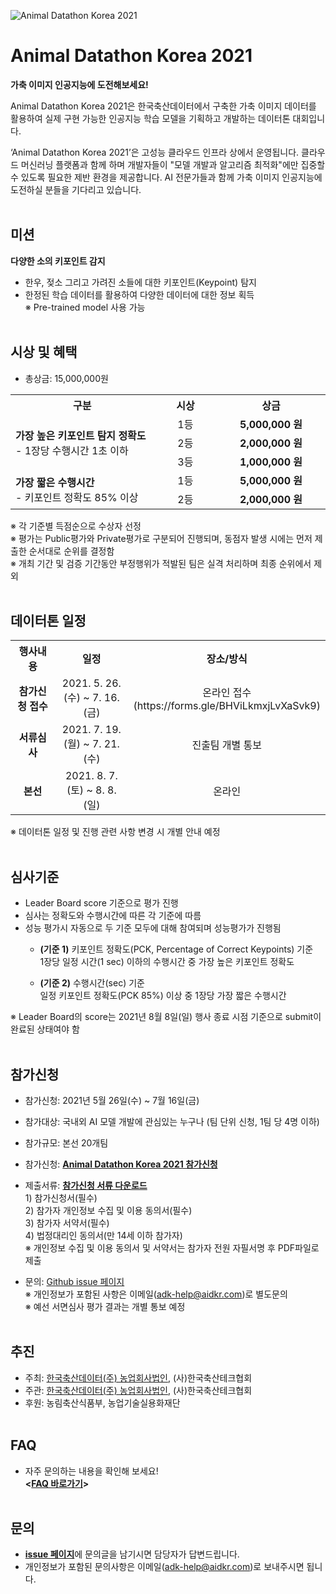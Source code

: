 ![Animal Datathon Korea 2021](https://user-images.githubusercontent.com/82010477/121617254-81ba1980-ca9f-11eb-8075-0c1706d56b54.jpg)




# Animal Datathon Korea 2021
<b> 가축 이미지 인공지능에 도전해보세요! </b><p>
Animal Datathon Korea 2021은 한국축산데이터에서 구축한 가축 이미지 데이터를 활용하여 실제 구현 가능한 인공지능 학습 모델을 기획하고 개발하는 데이터톤 대회입니다. <p>
‘Animal Datathon Korea 2021’은 고성능 클라우드 인프라 상에서 운영됩니다. 클라우드 머신러닝 플랫폼과 함께 하며 개발자들이 "모델 개발과 알고리즘 최적화"에만 집중할 수 있도록 필요한 제반 환경을 제공합니다. AI 전문가들과 함께 가축 이미지 인공지능에 도전하실 분들을 기다리고 있습니다.
<br><br>    
  
## 미션
  <b>다양한 소의 키포인트 감지</b><p>
- 한우, 젖소 그리고 가려진 소들에 대한 키포인트(Keypoint) 탐지
- 한정된 학습 데이터를 활용하여 다양한 데이터에 대한 정보 획득<br>
  ※ Pre-trained model 사용 가능 <br><br>
   
## 시상 및 혜택
- 총상금: 15,000,000원<br>
<table class="tbl_prize">
  <tr>
    <th width="380px">구분</th>
    <th width="150px">시상</th>
    <th width="230px">상금</th>
  </tr>
  <tr>
    <td rowspan="3">
      <strong>가장 높은 키포인트 탐지 정확도</strong><br>
      - 1장당 수행시간 1초 이하
    </td>
    <td align="center"> 1등 </td>
    <td align="center"> <b> 5,000,000 원 </b> </td>
  </tr>
    <tr>
    <td align="center"> 2등</td>
    <td align="center"> <strong> 2,000,000 원 </strong> </td>
   </tr>
    <tr>
    <td align="center"> 3등</td>
    <td align="center"> <strong> 1,000,000 원 </strong> </td>
   </tr>
 <tr>
    <td rowspan="2">
      <strong>가장 짧은 수행시간</strong><br>
      - 키포인트 정확도 85% 이상
    </td>
    <td align="center"> 1등 </td>
    <td align="center"> <strong> 5,000,000 원 </strong> </td>
 </tr>
 <tr>
    <td align="center"> 2등</td>
    <td align="center"> <b> 2,000,000 원 </b> </td>
 </tr>
</table>
  
  
※ 각 기준별 득점순으로 수상자 선정 <br>
※ 평가는 Public평가와 Private평가로 구분되어 진행되며, 동점자 발생 시에는 먼저 제출한 순서대로 순위를 결정함<br>
※ 개최 기간 및 검증 기간동안 부정행위가 적발된 팀은 실격 처리하며 최종 순위에서 제외<br><br>

   
## 데이터톤 일정
<table class="tbl_schedule">
  <tr>
    <th width="200px">행사내용</th>
    <th width="300px">일정</th>
    <th width="200px">장소/방식</th>
  </tr>
  <tr>
	  <tr height="65px">
    <td align="center">
      <strong>참가신청 접수</strong><br>
    </td>
    <td align="center"> 2021. 5. 26.(수) ~ 7. 16.(금)</td>
    <td align="center"> 온라인 접수<br> (https://forms.gle/BHViLkmxjLvXaSvk9)<br>
 </td>

  </tr>
    <tr height="65px">
    <td align="center">
      <strong>서류심사</strong><br>
    </td>
    <td align="center"">2021. 7. 19.(월) ~ 7. 21.(수)</td>
        <td align=center> 진출팀 개별 통보
    </td>
   </tr>
     <tr height="65px">
    <td align=center>
      <strong>본선</strong><br>
    </td>
    <td align="center">2021. 8. 7.(토) ~ 8. 8.(일) </td>
 <td align=center> 온라인
    </td>
   </tr>
</table>
※ 데이터톤 일정 및 진행 관련 사항 변경 시 개별 안내 예정<br><br>


## 심사기준
- Leader Board score 기준으로 평가 진행 <br>
- 심사는 정확도와 수행시간에 따른 각 기준에 따름 <br>
- 성능 평가시 자동으로 두 기준 모두에 대해 참여되며 성능평가가 진행됨 <p>
  - <b>(기준 1)</b> 키포인트 정확도(PCK, Percentage of Correct Keypoints) 기준 <br>
            1장당 일정 시간(1 sec) 이하의 수행시간 중 가장 높은 키포인트 정확도 <p>
  - <b>(기준 2)</b> 수행시간(sec) 기준 <br>
            일정 키포인트 정확도(PCK 85%) 이상 중 1장당 가장 짧은 수행시간

※ Leader Board의 score는 2021년 8월 8일(일) 행사 종료 시점 기준으로 submit이 완료된 상태여야 함 <br><br>

## 참가신청
- 참가신청: 2021년 5월 26일(수) ~ 7월 16일(금)
- 참가대상: 국내외 AI 모델 개발에 관심있는 누구나 (팀 단위 신청, 1팀 당 4명 이하)
- 참가규모: 본선 20개팀
- 참가신청: <b>[Animal Datathon Korea 2021 참가신청](https://forms.gle/BHViLkmxjLvXaSvk9)</b> <br>
- 제출서류: <b>[참가신청 서류 다운로드](https://github.com/AnimalDatathonKorea/adk2021/files/6552003/ADK.2021.zip)</b> <br>
              1) 참가신청서(필수) <br>
              2) 참가자 개인정보 수집 및 이용 동의서(필수) <br>
              3) 참가자 서약서(필수) <br>
              4) 법정대리인 동의서(만 14세 이하 참가자) <br>
※ 개인정보 수집 및 이용 동의서 및 서약서는 참가자 전원 자필서명 후 PDF파일로 제출 <br>
							

- 문의: [Github issue 페이지](https://github.com/AnimalDatathonKorea/adk2021/issues) <br>
※ 개인정보가 포함된 사항은 이메일(adk-help@aidkr.com)로 별도문의 <br>
※ 예선 서면심사 평가 결과는 개별 통보 예정 <br><br>


## 추진
- 주최: [한국축산데이터(주) 농업회사법인](https://blog.naver.com/aidkr/222380684262), (사)한국축산테크협회
- 주관: [한국축산데이터(주) 농업회사법인](https://blog.naver.com/aidkr/222380684262), (사)한국축산테크협회
- 후원: 농림축산식품부, 농업기술실용화재단 <br><br>
              

## FAQ
- 자주 문의하는 내용을 확인해 보세요! <br>
              <b> <[FAQ 바로가기](https://github.com/AnimalDatathonKorea/adk2021/blob/main/FAQ.md)> <br><br></b>

## 문의
- <strong>[issue 페이지](https://github.com/AnimalDatathonKorea/adk2021/issues)</strong>에 문의글을 남기시면 담당자가 답변드립니다. <br>
- 개인정보가 포함된 문의사항은 이메일(adk-help@aidkr.com)로 보내주시면 됩니다. 
